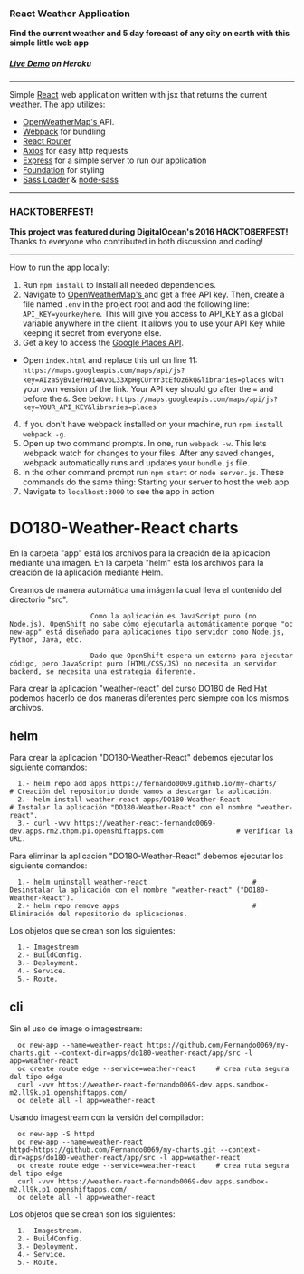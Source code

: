 ### React Weather Application
**Find the current weather and 5 day forecast of any city on earth with this simple little web app**

##### [Live Demo](http://react-current-weather.herokuapp.com/) on Heroku

-------------

Simple [React](https://facebook.github.io/react/) web application written with jsx that returns the current weather. The app utilizes:
* [OpenWeatherMap's ](http://openweathermap.org/) API.
* [Webpack](https://webpack.github.io/) for bundling
* [React Router](https://github.com/reactjs/react-router)
* [Axios](https://github.com/mzabriskie/axios) for easy http requests
* [Express](https://expressjs.com/) for a simple server to run our application
* [Foundation](http://foundation.zurb.com/) for styling
* [Sass Loader](https://github.com/jtangelder/sass-loader) & [node-sass](https://github.com/sass/node-sass)

-------------

### HACKTOBERFEST!
**This project was featured during DigitalOcean's 2016 HACKTOBERFEST!** Thanks to everyone who contributed in both discussion and coding!

-------------

How to run the app locally:

1. Run ```npm install``` to install all needed dependencies.
2. Navigate to [OpenWeatherMap's ](http://openweathermap.org/) and get a free API key. Then, create a file named ```.env``` in the project root and add the following line: ```API_KEY=yourkeyhere```. This will give you access to API_KEY as a global variable anywhere in the client. It allows you to use your API Key while keeping it secret from everyone else.
3. Get a key to access the [Google Places API](https://developers.google.com/places/web-service/get-api-key).
  * Open `index.html` and replace this url on line 11:
  `https://maps.googleapis.com/maps/api/js?key=AIzaSyBvieYHDi4AvoL33XpHgCUrYr3tEfOz6kQ&libraries=places`
  with your own version of the link. Your API key should go after the `=` and before the `&`. See below:
  `https://maps.googleapis.com/maps/api/js?key=YOUR_API_KEY&libraries=places`
4. If you don't have webpack installed on your machine, run ```npm install webpack -g```.
5. Open up two command prompts. In one, run ```webpack -w```. This lets webpack watch for changes to your files. After any saved changes, webpack automatically runs and updates your ```bundle.js``` file.
6. In the other command prompt run ```npm start``` or ```node server.js```. These commands do the same thing: Starting your server to host the web app.
7. Navigate to ```localhost:3000``` to see the app in action






# DO180-Weather-React charts

En la carpeta "app" está los archivos para la creación de la aplicacion mediante una imagen.
En la carpeta "helm" está los archivos para la creación de la aplicación mediante Helm.

Creamos de manera automática una imágen la cual lleva el contenido del directorio "src".

                        Como la aplicación es JavaScript puro (no Node.js), OpenShift no sabe cómo ejecutarla automáticamente porque "oc new-app" está diseñado para aplicaciones tipo servidor como Node.js, Python, Java, etc.

                        Dado que OpenShift espera un entorno para ejecutar código, pero JavaScript puro (HTML/CSS/JS) no necesita un servidor backend, se necesita una estrategia diferente.

Para crear la aplicación "weather-react" del curso DO180 de Red Hat podemos hacerlo de dos maneras diferentes pero siempre con los mismos archivos.


## helm

Para crear la aplicación "DO180-Weather-React" debemos ejecutar los siguiente comandos:
```
  1.- helm repo add apps https://fernando0069.github.io/my-charts/                                         # Creación del repositorio donde vamos a descargar la aplicación.
  2.- helm install weather-react apps/DO180-Weather-React                                                  # Instalar la aplicación "DO180-Weather-React" con el nombre "weather-react".
  3.- curl -vvv https://weather-react-fernando0069-dev.apps.rm2.thpm.p1.openshiftapps.com                  # Verificar la URL. 
```

Para eliminar la aplicación "DO180-Weather-React" debemos ejecutar los siguiente comandos:
```
  1.- helm uninstall weather-react                          # Desinstalar la aplicación con el nombre "weather-react" ("DO180-Weather-React").
  2.- helm repo remove apps                                 # Eliminación del repositorio de aplicaciones.
```

Los objetos que se crean son los siguientes:
```
  1.- Imagestream
  2.- BuildConfig.
  3.- Deployment.
  4.- Service.
  5.- Route.
```


## cli

Sin el uso de image o imagestream:
```
  oc new-app --name=weather-react https://github.com/Fernando0069/my-charts.git --context-dir=apps/do180-weather-react/app/src -l app=weather-react
  oc create route edge --service=weather-react     # crea ruta segura del tipo edge
  curl -vvv https://weather-react-fernando0069-dev.apps.sandbox-m2.ll9k.p1.openshiftapps.com/
  oc delete all -l app=weather-react
```

Usando imagestream con la versión del compilador:
```
  oc new-app -S httpd
  oc new-app --name=weather-react httpd~https://github.com/Fernando0069/my-charts.git --context-dir=apps/do180-weather-react/app/src -l app=weather-react
  oc create route edge --service=weather-react     # crea ruta segura del tipo edge
  curl -vvv https://weather-react-fernando0069-dev.apps.sandbox-m2.ll9k.p1.openshiftapps.com/
  oc delete all -l app=weather-react
```

Los objetos que se crean son los siguientes:
```
  1.- Imagestream.
  2.- BuildConfig.
  3.- Deployment.
  4.- Service.
  5.- Route.
```
